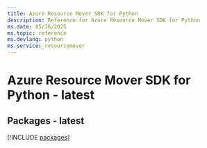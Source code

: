 ```yaml
---
title: Azure Resource Mover SDK for Python
description: Reference for Azure Resource Mover SDK for Python
ms.date: 05/16/2025
ms.topic: reference
ms.devlang: python
ms.service: resourcemover
---
```

# Azure Resource Mover SDK for Python - latest
## Packages - latest
[!INCLUDE [packages](resource-mover-index.md)]